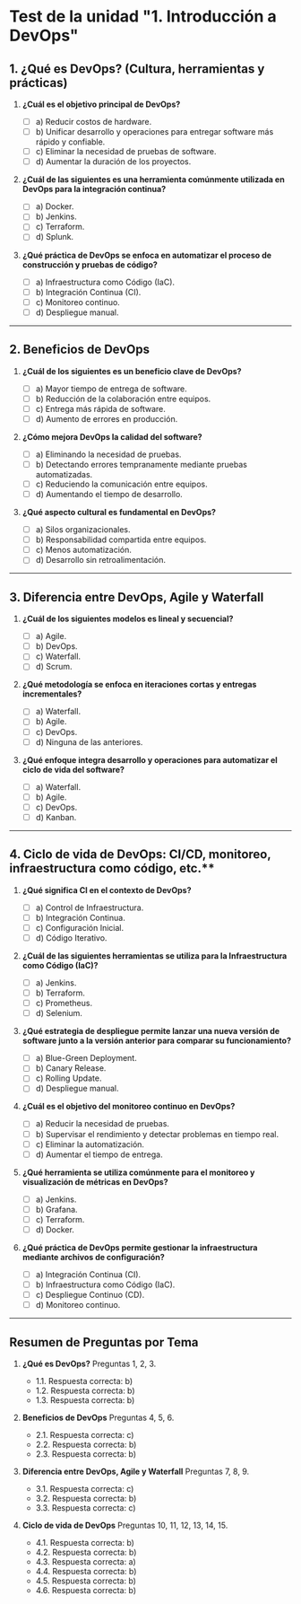 # Test de la unidad "1. Introducción a DevOps"

## 1. ¿Qué es DevOps? (Cultura, herramientas y prácticas)

1. **¿Cuál es el objetivo principal de DevOps?**

   - [ ] a) Reducir costos de hardware.
   - [ ] b) Unificar desarrollo y operaciones para entregar software más rápido y confiable.
   - [ ] c) Eliminar la necesidad de pruebas de software.
   - [ ] d) Aumentar la duración de los proyectos.

2. **¿Cuál de las siguientes es una herramienta comúnmente utilizada en DevOps para la integración continua?**

   - [ ] a) Docker.
   - [ ] b) Jenkins.
   - [ ] c) Terraform.
   - [ ] d) Splunk.

3. **¿Qué práctica de DevOps se enfoca en automatizar el proceso de construcción y pruebas de código?**

   - [ ] a) Infraestructura como Código (IaC).
   - [ ] b) Integración Continua (CI).
   - [ ] c) Monitoreo continuo.
   - [ ] d) Despliegue manual.

---

## 2. Beneficios de DevOps

1. **¿Cuál de los siguientes es un beneficio clave de DevOps?**

   - [ ] a) Mayor tiempo de entrega de software.
   - [ ] b) Reducción de la colaboración entre equipos.
   - [ ] c) Entrega más rápida de software.
   - [ ] d) Aumento de errores en producción.

2. **¿Cómo mejora DevOps la calidad del software?**

   - [ ] a) Eliminando la necesidad de pruebas.
   - [ ] b) Detectando errores tempranamente mediante pruebas automatizadas.
   - [ ] c) Reduciendo la comunicación entre equipos.
   - [ ] d) Aumentando el tiempo de desarrollo.

3. **¿Qué aspecto cultural es fundamental en DevOps?**

   - [ ] a) Silos organizacionales.
   - [ ] b) Responsabilidad compartida entre equipos.
   - [ ] c) Menos automatización.
   - [ ] d) Desarrollo sin retroalimentación.

---

## 3. Diferencia entre DevOps, Agile y Waterfall

1. **¿Cuál de los siguientes modelos es lineal y secuencial?**

   - [ ] a) Agile.
   - [ ] b) DevOps.
   - [ ] c) Waterfall.
   - [ ] d) Scrum.

2. **¿Qué metodología se enfoca en iteraciones cortas y entregas incrementales?**

   - [ ] a) Waterfall.
   - [ ] b) Agile.
   - [ ] c) DevOps.
   - [ ] d) Ninguna de las anteriores.

3. **¿Qué enfoque integra desarrollo y operaciones para automatizar el ciclo de vida del software?**

    - [ ] a) Waterfall.
    - [ ] b) Agile.
    - [ ] c) DevOps.
    - [ ] d) Kanban.

---

## 4. Ciclo de vida de DevOps: CI/CD, monitoreo, infraestructura como código, etc.**

1. **¿Qué significa CI en el contexto de DevOps?**

    - [ ] a) Control de Infraestructura.
    - [ ] b) Integración Continua.
    - [ ] c) Configuración Inicial.
    - [ ] d) Código Iterativo.

2. **¿Cuál de las siguientes herramientas se utiliza para la Infraestructura como Código (IaC)?**

    - [ ] a) Jenkins.
    - [ ] b) Terraform.
    - [ ] c) Prometheus.
    - [ ] d) Selenium.

3. **¿Qué estrategia de despliegue permite lanzar una nueva versión de software junto a la versión anterior para comparar su funcionamiento?**

    - [ ] a) Blue-Green Deployment.
    - [ ] b) Canary Release.
    - [ ] c) Rolling Update.
    - [ ] d) Despliegue manual.

4. **¿Cuál es el objetivo del monitoreo continuo en DevOps?**

    - [ ] a) Reducir la necesidad de pruebas.
    - [ ] b) Supervisar el rendimiento y detectar problemas en tiempo real.
    - [ ] c) Eliminar la automatización.
    - [ ] d) Aumentar el tiempo de entrega.

5. **¿Qué herramienta se utiliza comúnmente para el monitoreo y visualización de métricas en DevOps?**

    - [ ] a) Jenkins.
    - [ ] b) Grafana.
    - [ ] c) Terraform.
    - [ ] d) Docker.

6. **¿Qué práctica de DevOps permite gestionar la infraestructura mediante archivos de configuración?**

    - [ ] a) Integración Continua (CI).
    - [ ] b) Infraestructura como Código (IaC).
    - [ ] c) Despliegue Continuo (CD).
    - [ ] d) Monitoreo continuo.

---

## Resumen de Preguntas por Tema

1. **¿Qué es DevOps?** Preguntas 1, 2, 3.

   - 1.1. Respuesta correcta: b)
   - 1.2. Respuesta correcta: b)
   - 1.3. Respuesta correcta: b)

2. **Beneficios de DevOps** Preguntas 4, 5, 6.

   - 2.1. Respuesta correcta: c)
   - 2.2. Respuesta correcta: b)
   - 2.3. Respuesta correcta: b)

3. **Diferencia entre DevOps, Agile y Waterfall** Preguntas 7, 8, 9.

   - 3.1. Respuesta correcta: c)
   - 3.2. Respuesta correcta: b)
   - 3.3. Respuesta correcta: c)

4. **Ciclo de vida de DevOps** Preguntas 10, 11, 12, 13, 14, 15.

   - 4.1. Respuesta correcta: b)
   - 4.2. Respuesta correcta: b)
   - 4.3. Respuesta correcta: a)
   - 4.4. Respuesta correcta: b)
   - 4.5. Respuesta correcta: b)
   - 4.6. Respuesta correcta: b)

